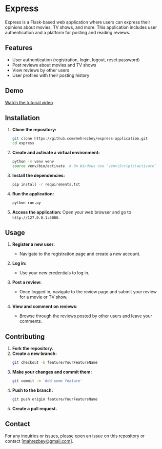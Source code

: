 # Express

Express is a Flask-based web application where users can express their opinions about movies, TV shows, and more. This application includes user authentication and a platform for posting and reading reviews.

## Features

- User authentication (registration, login, logout, reset password)
- Post reviews about movies and TV shows
- View reviews by other users
- User profiles with their posting history

## Demo

[Watch the tutorial video](demo_express.mp4)

## Installation

1. **Clone the repository:**
    ```bash
    git clone https://github.com/mehrezbey/express-application.git
    cd express
    ```

2. **Create and activate a virtual environment:**
    ```bash
    python -m venv venv
    source venv/bin/activate  # On Windows use `venv\Scripts\activate`
    ```

3. **Install the dependencies:**
    ```bash
    pip install -r requirements.txt
    ```

4. **Run the application:**
    ```bash
    python run.py
    ```

5. **Access the application:**
    Open your web browser and go to `http://127.0.0.1:5000`.

## Usage

1. **Register a new user:**
   - Navigate to the registration page and create a new account.
   
2. **Log in:**
   - Use your new credentials to log in.

3. **Post a review:**
   - Once logged in, navigate to the review page and submit your review for a movie or TV show.

4. **View and comment on reviews:**
   - Browse through the reviews posted by other users and leave your comments.

## Contributing

1. **Fork the repository.**
2. **Create a new branch:**
    ```bash
    git checkout -b feature/YourFeatureName
    ```
3. **Make your changes and commit them:**
    ```bash
    git commit -m 'Add some feature'
    ```
4. **Push to the branch:**
    ```bash
    git push origin feature/YourFeatureName
    ```
5. **Create a pull request.**

## Contact

For any inquiries or issues, please open an issue on this repository or contact [mahrezbey@gmail.com].
